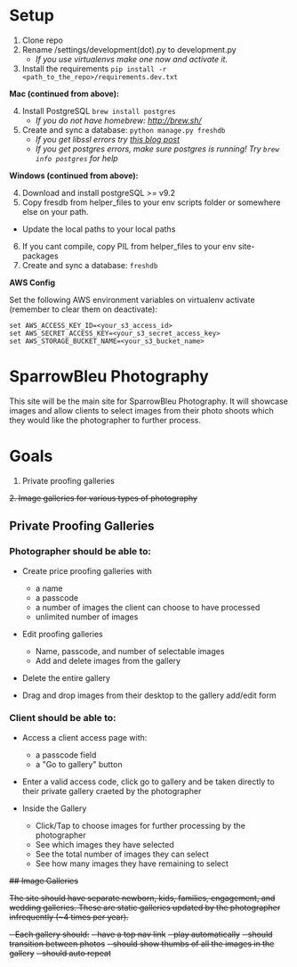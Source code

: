 Setup
===========
1. Clone repo
2. Rename /settings/development(dot).py to development.py
    - *If you use virtualenvs make one now and activate it.*
3. Install the requirements ```pip install -r <path_to_the_repo>/requirements.dev.txt```

**Mac (continued from above):**

4. Install PostgreSQL ```brew install postgres```
    - *If you do not have homebrew: http://brew.sh/*
5. Create and sync a database: ```python manage.py freshdb```
    - *If you get libssl errors try [this blog post](http://joshuakehn.com/2013/10/13/Postgresapp-and-psycopg2-on-OS-X.html)*
    - *If you get postgres errors, make sure postgres is running!  Try ```brew info postgres``` for help*


**Windows (continued from above):**

4. Download and install postgreSQL >= v9.2
5. Copy fresdb from helper_files to your env scripts folder or somewhere else on your path.
  - Update the local paths to your local paths
6. If you cant compile, copy PIL from helper_files to your env site-packages
7. Create and sync a database: ```freshdb```


**AWS Config**

Set the following AWS environment variables on virtualenv activate (remember to clear them on deactivate):
```
set AWS_ACCESS_KEY_ID=<your_s3_access_id>
set AWS_SECRET_ACCESS_KEY=<your_s3_secret_access_key>
set AWS_STORAGE_BUCKET_NAME=<your_s3_bucket_name>
```


SparrowBleu Photography
===========
This site will be the main site for SparrowBleu Photography.  It will showcase images and allow clients to select images from their photo shoots which they would like the photographer to further process.

# Goals

1. Private proofing galleries

~~2. Image galleries for various types of photography~~

## Private Proofing Galleries


### Photographer should be able to:

- Create price proofing galleries with
    - a name
    - a passcode
    - a number of images the client can choose to have processed
    - unlimited number of images

- Edit proofing galleries
    - Name, passcode, and number of selectable images
    - Add and delete images from the gallery

- Delete the entire gallery

- Drag and drop images from their desktop to the gallery add/edit form

### Client should be able to:

- Access a client access page with:
    - a passcode field
    - a "Go to gallery" button

- Enter a valid access code, click go to gallery and be taken directly to their private gallery craeted by the photographer

- Inside the Gallery
    - Click/Tap to choose images for further processing by the photographer
    - See which images they have selected
    - See the total number of images they can select
    - See how many images they have remaining to select


~~## Image Galleries~~

~~The site should have separate newborn, kids, families, engagement, and wedding galleries. These are static galleries updated by the photographer infrequently (~4 times per year).~~

~~- Each gallery should:~~
    ~~- have a top nav link~~
    ~~- play automatically~~
    ~~- should transition between photos~~
    ~~- should show thumbs of all the images in the gallery~~
    ~~- should auto repeat~~
